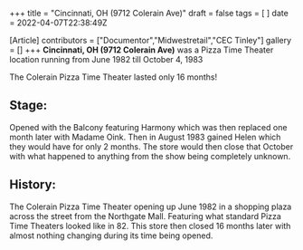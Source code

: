 +++
title = "Cincinnati, OH (9712 Colerain Ave)"
draft = false
tags = [ ]
date = 2022-04-07T22:38:49Z

[Article]
contributors = ["Documentor","Midwestretail","CEC Tinley"]
gallery = []
+++
**Cincinnati, OH (9712 Colerain Ave)** was a Pizza Time Theater location running from June 1982 till October 4, 1983

The Colerain Pizza Time Theater lasted only 16 months!

## Stage: ##
Opened with the Balcony featuring Harmony which was then replaced one month later with Madame Oink. Then in August 1983 gained Helen which they would have for only 2 months. The store would then close that October with what happened to anything from the show being completely unknown. 

## History: ##
The Colerain Pizza Time Theater opening up June 1982 in a shopping plaza across the street from the Northgate Mall. Featuring what standard Pizza Time Theaters looked like in 82. This store then closed 16 months later with almost nothing changing during its time being opened.